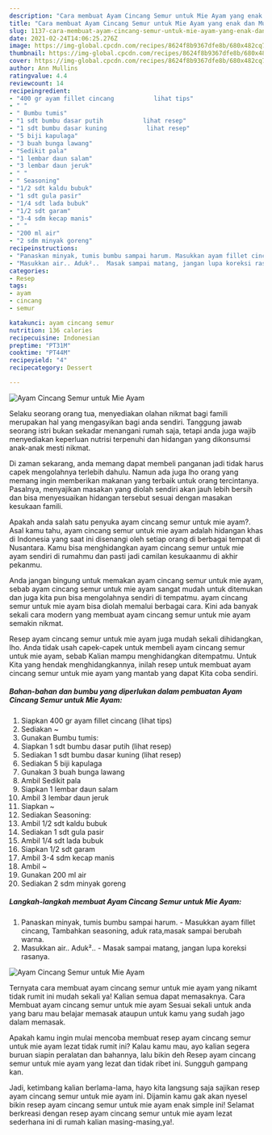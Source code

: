 ```yaml
---
description: "Cara membuat Ayam Cincang Semur untuk Mie Ayam yang enak dan Mudah Dibuat"
title: "Cara membuat Ayam Cincang Semur untuk Mie Ayam yang enak dan Mudah Dibuat"
slug: 1137-cara-membuat-ayam-cincang-semur-untuk-mie-ayam-yang-enak-dan-mudah-dibuat
date: 2021-02-24T14:06:25.276Z
image: https://img-global.cpcdn.com/recipes/8624f8b9367dfe8b/680x482cq70/ayam-cincang-semur-untuk-mie-ayam-foto-resep-utama.jpg
thumbnail: https://img-global.cpcdn.com/recipes/8624f8b9367dfe8b/680x482cq70/ayam-cincang-semur-untuk-mie-ayam-foto-resep-utama.jpg
cover: https://img-global.cpcdn.com/recipes/8624f8b9367dfe8b/680x482cq70/ayam-cincang-semur-untuk-mie-ayam-foto-resep-utama.jpg
author: Ann Mullins
ratingvalue: 4.4
reviewcount: 14
recipeingredient:
- "400 gr ayam fillet cincang           lihat tips"
- " "
- " Bumbu tumis"
- "1 sdt bumbu dasar putih           lihat resep"
- "1 sdt bumbu dasar kuning           lihat resep"
- "5 biji kapulaga"
- "3 buah bunga lawang"
- "Sedikit pala"
- "1 lembar daun salam"
- "3 lembar daun jeruk"
- " "
- " Seasoning"
- "1/2 sdt kaldu bubuk"
- "1 sdt gula pasir"
- "1/4 sdt lada bubuk"
- "1/2 sdt garam"
- "3-4 sdm kecap manis"
- " "
- "200 ml air"
- "2 sdm minyak goreng"
recipeinstructions:
- "Panaskan minyak, tumis bumbu sampai harum. Masukkan ayam fillet cincang, Tambahkan seasoning, aduk rata,masak sampai berubah warna."
- "Masukkan air.. Aduk²..  Masak sampai matang, jangan lupa koreksi rasanya."
categories:
- Resep
tags:
- ayam
- cincang
- semur

katakunci: ayam cincang semur 
nutrition: 136 calories
recipecuisine: Indonesian
preptime: "PT31M"
cooktime: "PT44M"
recipeyield: "4"
recipecategory: Dessert

---
```



![Ayam Cincang Semur untuk Mie Ayam](https://img-global.cpcdn.com/recipes/8624f8b9367dfe8b/680x482cq70/ayam-cincang-semur-untuk-mie-ayam-foto-resep-utama.jpg)

Selaku seorang orang tua, menyediakan olahan nikmat bagi famili merupakan hal yang mengasyikan bagi anda sendiri. Tanggung jawab seorang istri bukan sekadar menangani rumah saja, tetapi anda juga wajib menyediakan keperluan nutrisi terpenuhi dan hidangan yang dikonsumsi anak-anak mesti nikmat.

Di zaman  sekarang, anda memang dapat membeli panganan jadi tidak harus capek mengolahnya terlebih dahulu. Namun ada juga lho orang yang memang ingin memberikan makanan yang terbaik untuk orang tercintanya. Pasalnya, menyajikan masakan yang diolah sendiri akan jauh lebih bersih dan bisa menyesuaikan hidangan tersebut sesuai dengan masakan kesukaan famili. 



Apakah anda salah satu penyuka ayam cincang semur untuk mie ayam?. Asal kamu tahu, ayam cincang semur untuk mie ayam adalah hidangan khas di Indonesia yang saat ini disenangi oleh setiap orang di berbagai tempat di Nusantara. Kamu bisa menghidangkan ayam cincang semur untuk mie ayam sendiri di rumahmu dan pasti jadi camilan kesukaanmu di akhir pekanmu.

Anda jangan bingung untuk memakan ayam cincang semur untuk mie ayam, sebab ayam cincang semur untuk mie ayam sangat mudah untuk ditemukan dan juga kita pun bisa mengolahnya sendiri di tempatmu. ayam cincang semur untuk mie ayam bisa diolah memalui berbagai cara. Kini ada banyak sekali cara modern yang membuat ayam cincang semur untuk mie ayam semakin nikmat.

Resep ayam cincang semur untuk mie ayam juga mudah sekali dihidangkan, lho. Anda tidak usah capek-capek untuk membeli ayam cincang semur untuk mie ayam, sebab Kalian mampu menghidangkan ditempatmu. Untuk Kita yang hendak menghidangkannya, inilah resep untuk membuat ayam cincang semur untuk mie ayam yang mantab yang dapat Kita coba sendiri.

<!--inarticleads1-->

##### Bahan-bahan dan bumbu yang diperlukan dalam pembuatan Ayam Cincang Semur untuk Mie Ayam:

1. Siapkan 400 gr ayam fillet cincang           (lihat tips)
1. Sediakan  ~
1. Gunakan  Bumbu tumis:
1. Siapkan 1 sdt bumbu dasar putih           (lihat resep)
1. Sediakan 1 sdt bumbu dasar kuning           (lihat resep)
1. Sediakan 5 biji kapulaga
1. Gunakan 3 buah bunga lawang
1. Ambil Sedikit pala
1. Siapkan 1 lembar daun salam
1. Ambil 3 lembar daun jeruk
1. Siapkan  ~
1. Sediakan  Seasoning:
1. Ambil 1/2 sdt kaldu bubuk
1. Sediakan 1 sdt gula pasir
1. Ambil 1/4 sdt lada bubuk
1. Siapkan 1/2 sdt garam
1. Ambil 3-4 sdm kecap manis
1. Ambil  ~
1. Gunakan 200 ml air
1. Sediakan 2 sdm minyak goreng




<!--inarticleads2-->

##### Langkah-langkah membuat Ayam Cincang Semur untuk Mie Ayam:

1. Panaskan minyak, tumis bumbu sampai harum. - Masukkan ayam fillet cincang, Tambahkan seasoning, aduk rata,masak sampai berubah warna.
1. Masukkan air.. Aduk²..  - Masak sampai matang, jangan lupa koreksi rasanya.
<img src="//assets-global.cpcdn.com/assets/icons/button_play-2c75c40dde080a61004c1f40b05d8f140eaff45d7e9e6481dc71c63d2e7c4909.png" alt="Ayam Cincang Semur untuk Mie Ayam">



Ternyata cara membuat ayam cincang semur untuk mie ayam yang nikamt tidak rumit ini mudah sekali ya! Kalian semua dapat memasaknya. Cara Membuat ayam cincang semur untuk mie ayam Sesuai sekali untuk anda yang baru mau belajar memasak ataupun untuk kamu yang sudah jago dalam memasak.

Apakah kamu ingin mulai mencoba membuat resep ayam cincang semur untuk mie ayam lezat tidak rumit ini? Kalau kamu mau, ayo kalian segera buruan siapin peralatan dan bahannya, lalu bikin deh Resep ayam cincang semur untuk mie ayam yang lezat dan tidak ribet ini. Sungguh gampang kan. 

Jadi, ketimbang kalian berlama-lama, hayo kita langsung saja sajikan resep ayam cincang semur untuk mie ayam ini. Dijamin kamu gak akan nyesel bikin resep ayam cincang semur untuk mie ayam enak simple ini! Selamat berkreasi dengan resep ayam cincang semur untuk mie ayam lezat sederhana ini di rumah kalian masing-masing,ya!.

